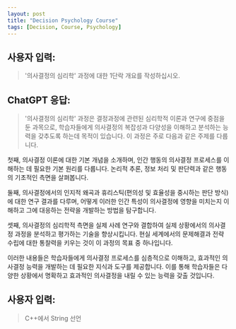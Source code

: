 ```yaml
---
layout: post
title: "Decision Psychology Course"
tags: [Decision, Course, Psychology]
---
```


## 사용자 입력:
> '의사결정의 심리학' 과정에 대한 1단락 개요를 작성하십시오.

## ChatGPT 응답:
> '의사결정의 심리학' 과정은 결정과정에 관련된 심리학적 이론과 연구에 중점을 둔 과목으로, 학습자들에게 의사결정의 복잡성과 다양성을 이해하고 분석하는 능력을 갖추도록 하는데 목적이 있습니다. 이 과정은 주로 다음과 같은 주제를 다룹니다.

첫째, 의사결정 이론에 대한 기본 개념을 소개하며, 인간 행동의 의사결정 프로세스를 이해하는 데 필요한 기본 원리를 다룹니다. 논리적 추론, 정보 처리 및 판단력과 같은 행동의 기초적인 측면을 살펴봅니다.

둘째, 의사결정에서의 인지적 왜곡과 휴리스틱(편의성 및 효율성을 중시하는 판단 방식)에 대한 연구 결과를 다루며, 어떻게 이러한 인간 특성이 의사결정에 영향을 미치는지 이해하고 그에 대응하는 전략을 개발하는 방법을 탐구합니다.

셋째, 의사결정의 심리학적 측면을 실제 사례 연구와 결합하여 실제 상황에서의 의사결정 과정을 분석하고 평가하는 기술을 향상시킵니다. 현실 세계에서의 문제해결과 전략 수립에 대한 통찰력을 키우는 것이 이 과정의 목표 중 하나입니다.

이러한 내용들은 학습자들에게 의사결정 프로세스를 심층적으로 이해하고, 효과적인 의사결정 능력을 개발하는 데 필요한 지식과 도구를 제공합니다. 이를 통해 학습자들은 다양한 상황에서 명확하고 효과적인 의사결정을 내릴 수 있는 능력을 갖출 것입니다.

## 사용자 입력:
> C++에서 String 선언

